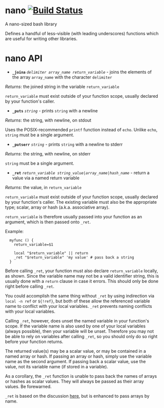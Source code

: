 nano [![Build Status](https://travis-ci.org/binaryphile/nano.svg?branch=master)](https://travis-ci.org/binaryphile/nano)
====

A nano-sized bash library

Defines a handful of less-visible (with leading underscores) functions
which are useful for writing other libraries.

nano API
========

-   **`_joina`** *`delimiter array_name return_variable`* - joins the
    elements of the array `array_name` with the character `delimiter`

*Returns*: the joined string in the variable `return_variable`

`return_variable` must exist outside of your function scope, usually
declared by your function's caller.

-   **`_puts`** *`string`* - prints `string` with a newline

*Returns*: the string, with newline, on stdout

Uses the POSIX-recommended `printf` function instead of `echo`. Unlike
`echo`, `string` must be a single argument.

-   **`_putserr`** *`string`* - prints `string` with a newline to stderr

*Returns*: the string, with newline, on stderr

`string` must be a single argument.

-   **`_ret`** *`return_variable string_value|array_name|hash_name`* -
    return a value via a named return variable

*Returns*: the value, in `return_variable`

`return_variable` must exist outside of your function scope, usually
declared by your function's caller. The existing variable must also be
the appropriate type; scalar, array or hash (a.k.a. associative array).

`return_variable` is therefore usually passed into your function as an
argument, which is then passed onto `_ret`.

Example:

      myfunc () {
        return_variable=$1

        local "$return_variable" || return
        _ret "$return_variable" 'my value' # pass back a string
      }

Before calling `_ret`, your function must also declare `return_variable`
locally, as shown. Since the variable name may not be a valid identifier
string, this is usually done with a `return` clause in case it errors.
This should only be done right before calling `_ret`.

You could accomplish the same thing without `_ret` by using indirection
via `local -n ref` or `${!ref}`, but both of these allow the referenced
variable name to conflict with your local variables. `_ret` prevents
naming conflicts with your local variables.

Calling `_ret`, however, does unset the named variable in your
function's scope. If the variable name is also used by one of your local
variables (always possible), then your variable will be unset. Therefore
you may not be able to rely on variables after calling `_ret`, so you
should only do so right before your function returns.

The returned value(s) may be a scalar value, or may be contained in a
named array or hash. If passing an array or hash, simply use the
variable name as the second argument. If passing back a scalar value,
use the value, not its variable name (if stored in a variable).

As a corollary, the `_ret` function is unable to pass back the names of
arrays or hashes as scalar values. They will always be passed as their
array values. Be forewarned.

`_ret` is based on the discussion [here], but is enhanced to pass arrays
by name.

  [here]: http://fvue.nl/wiki/Bash:_Passing_variables_by_reference
